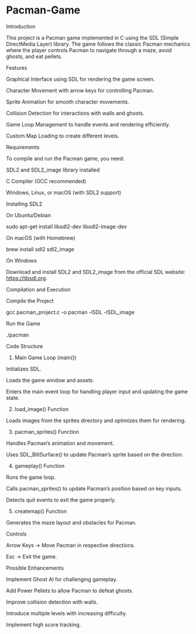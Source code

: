 # Pacman-Game
Introduction

This project is a Pacman game implemented in C using the SDL (Simple DirectMedia Layer) library. The game follows the classic Pacman mechanics where the player controls Pacman to navigate through a maze, avoid ghosts, and eat pellets.

Features

Graphical Interface using SDL for rendering the game screen.

Character Movement with arrow keys for controlling Pacman.

Sprite Animation for smooth character movements.

Collision Detection for interactions with walls and ghosts.

Game Loop Management to handle events and rendering efficiently.

Custom Map Loading to create different levels.

Requirements

To compile and run the Pacman game, you need:

SDL2 and SDL2_image library installed

C Compiler (GCC recommended)

Windows, Linux, or macOS (with SDL2 support)

Installing SDL2

On Ubuntu/Debian

sudo apt-get install libsdl2-dev libsdl2-image-dev

On macOS (with Homebrew)

brew install sdl2 sdl2_image

On Windows

Download and install SDL2 and SDL2_image from the official SDL website: https://libsdl.org.

Compilation and Execution

Compile the Project

gcc pacman_project.c -o pacman -lSDL -lSDL_image

Run the Game

./pacman

Code Structure

1. Main Game Loop (main())

Initializes SDL.

Loads the game window and assets.

Enters the main event loop for handling player input and updating the game state.

2. load_image() Function

Loads images from the sprites directory and optimizes them for rendering.

3. pacman_sprites() Function

Handles Pacman’s animation and movement.

Uses SDL_BlitSurface() to update Pacman’s sprite based on the direction.

4. gameplay() Function

Runs the game loop.

Calls pacman_sprites() to update Pacman’s position based on key inputs.

Detects quit events to exit the game properly.

5. createmap() Function

Generates the maze layout and obstacles for Pacman.

Controls

Arrow Keys → Move Pacman in respective directions.

Esc → Exit the game.

Possible Enhancements

Implement Ghost AI for challenging gameplay.

Add Power Pellets to allow Pacman to defeat ghosts.

Improve collision detection with walls.

Introduce multiple levels with increasing difficulty.

Implement high score tracking.
